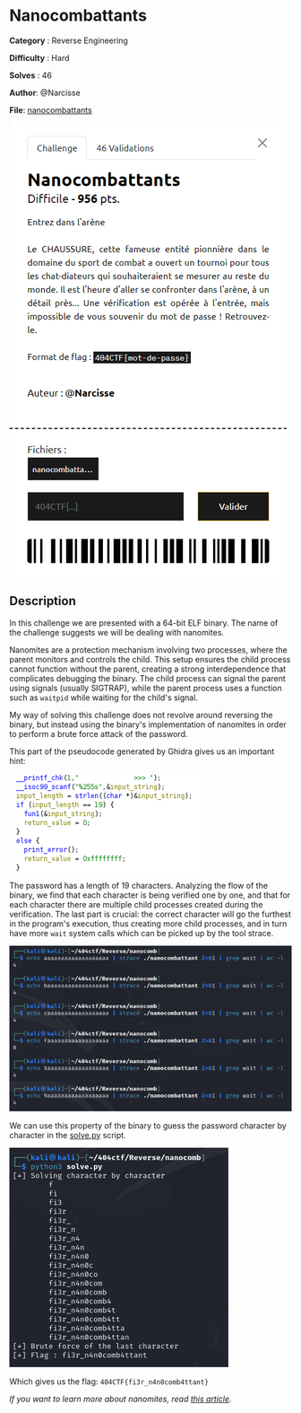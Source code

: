 # Nanocombattants
**Category** : Reverse Engineering

**Difficulty** : Hard

**Solves** : 46

**Author**: @Narcisse

**File**: [nanocombattants](./nanocombattants)

![challenge_description](./images/challenge_description.png)

## Description
In this challenge we are presented with a 64-bit ELF binary. The name of the challenge suggests we will be dealing with nanomites.

Nanomites are a protection mechanism involving two processes, where the parent monitors and controls the child. This setup ensures the child process cannot function without the parent, creating a strong interdependence that complicates debugging the binary. The child process can signal the parent using signals (usually SIGTRAP), while the parent process uses a function such as ```waitpid``` while waiting for the child's signal.

My way of solving this challenge does not revolve around reversing the binary, but instead using the binary's implementation of nanomites in order to perform a brute force attack of the password.

This part of the pseudocode generated by Ghidra gives us an important hint:

![ghidra_main](./images/ghidra_main.png)

The password has a length of 19 characters. Analyzing the flow of the binary, we find that each character is being verified one by one, and that for each character there are multiple child processes created during the verification. The last part is crucial: the correct character will go the furthest in the program's execution, thus creating more child processes, and in turn have more ```wait``` system calls which can be picked up by the tool strace.


![nanocombattant_strace](./images/nanocombattant_strace.png)

We can use this property of the binary to guess the password character by character in the [solve.py](./solve.py) script.

![script_result](./images/script_result.png)

Which gives us the flag:
```404CTF{fi3r_n4n0comb4ttant}```

*If you want to learn more about nanomites, read [this article](https://doar-e.github.io/blog/2014/10/11/taiming-a-wild-nanomite-protected-mips-binary-with-symbolic-execution-no-such-crackme/#nanomites-101).*